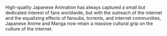 High-quality Japanese Animation has always captured a small but dedicated interest of fans worldwide, but with the outreach of the internet and the equalizing effects of fansubs, torrents, and internet communities, Japanese Anime and Manga now retain a massive cultural grip on the culture of the internet.